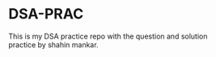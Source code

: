 # DSA-PRAC
This is my DSA practice repo with the question and solution 
<br>
practice by shahin mankar.
